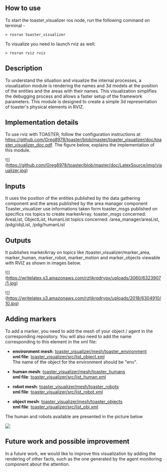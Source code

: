 ## How to use
To start the toaster_visualizer ros node, run the following command on terminal -

```shell
> rosrun toaster_visualizer
```

To visualize you need to launch rviz as well:

```shell
> rosrun rviz rviz
```

## Description
To understand the situation and visualize the internal processes, a visualization module is rendering the names and 3d models at the position of the entities and the areas with their names.
This visualization simplifies the debugging process and allows a faster setup of the framework parameters. This module is designed to create a simple 3d representation of toaster's physical elements in RVIZ.

## Implementation details
To use rviz with TOASTER, follow the configuration instructions at https://github.com/Greg8978/toaster/blob/master/toaster_visualizer/doc/toaster_visualizer_doc.pdf. The figure below, explains the implementation of this module.

![] (https://github.com/Greg8978/toaster/blob/master/doc/LatexSource/img/visualizer.jpg)

## Inputs
It uses the position of the entities published by the data gathering component and the areas published by the area manager component Toaster\_visualizer use informations taken form toaster\_msgs published on specifics ros topics to create markerArray.
toaster\_msgs concerned: AreaList, ObjectList, HumanList
topics concerned: /area\_manager/areaList, /pdg/objList, /pdg/humanList

## Outputs
It publishes markerArray on topics like /toaster\_visualizer/marker\_area, marker\_human, marker\_robot, marker\_motion and marker_objects viewable with RVIZ as shown in images below.

![] (https://writelatex.s3.amazonaws.com/rztjkrqdrypx/uploads/3060/6323907/1.jpg)

![] (https://writelatex.s3.amazonaws.com/rztjkrqdrypx/uploads/2018/6304910/10.jpg)

## Adding markers

To add a marker, you need to add the mesh of your object / agent in the corresponding repository.
You will also need to add the name corresponding to this element in the xml file:


* **environment mesh**: [toaster_visualizer/mesh/toaster_environment](https://github.com/Greg8978/toaster/tree/master/toaster_visualizer/mesh/toaster_environment)  
**xml file**: [toaster_visualizer/src/list_object.xml](https://github.com/Greg8978/toaster/blob/master/toaster_visualizer/src/list_human.xml)  
The name of the object for the environment should be "env".


* **human mesh**: [toaster_visualizer/mesh/toaster_humans](https://github.com/Greg8978/toaster/tree/master/toaster_visualizer/mesh/toaster_humans)  
**xml file**: [toaster_visualizer/src/list_human.xml](https://github.com/Greg8978/toaster/blob/master/toaster_visualizer/src/list_human.xml)


* **robot mesh**: [toaster_visualizer/mesh/toaster_robots](https://github.com/Greg8978/toaster/tree/master/toaster_visualizer/mesh/toaster_robots)  
**xml file**: [toaster_visualizer/src/list_robot.xml](https://github.com/Greg8978/toaster/blob/master/toaster_visualizer/src/list_robot.xml)


* **object mesh**: [toaster_visualizer/mesh/toaster_objects](https://github.com/Greg8978/toaster/tree/master/toaster_visualizer/mesh/toaster_objects)  
**xml file**: [toaster_visualizer/src/list_obj.xml](https://github.com/Greg8978/toaster/blob/master/toaster_visualizer/src/list_obj.xml)


The human and robots available are presented in the picture below

![](https://github.com/Greg8978/toaster/blob/master/doc/media/toasterModels.jpg)

## Future work and possible improvement
In a future work, we would like to improve this visualization by adding the rendering of other facts, such as the one generated by the agent monitoring component about the attention.